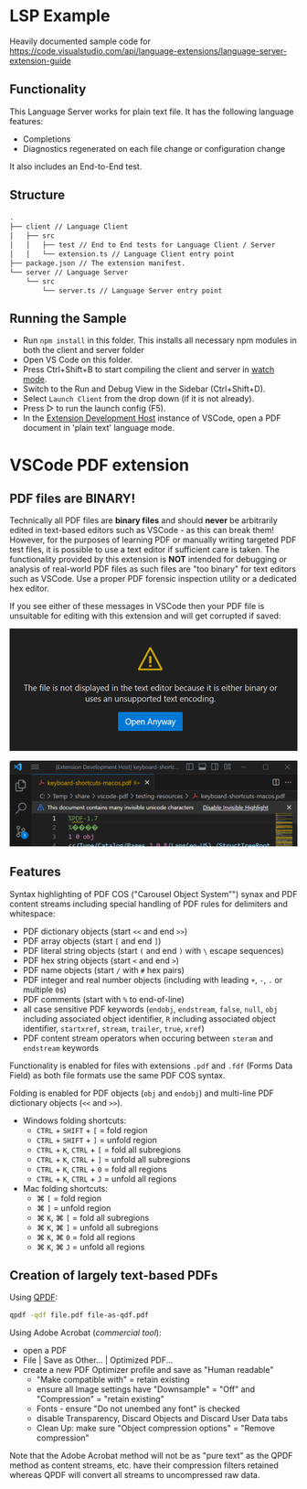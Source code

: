 # LSP Example

Heavily documented sample code for https://code.visualstudio.com/api/language-extensions/language-server-extension-guide

## Functionality

This Language Server works for plain text file. It has the following language features:
- Completions
- Diagnostics regenerated on each file change or configuration change

It also includes an End-to-End test.

## Structure

```
.
├── client // Language Client
│   ├── src
│   │   ├── test // End to End tests for Language Client / Server
│   │   └── extension.ts // Language Client entry point
├── package.json // The extension manifest.
└── server // Language Server
    └── src
        └── server.ts // Language Server entry point
```

## Running the Sample

- Run `npm install` in this folder. This installs all necessary npm modules in both the client and server folder
- Open VS Code on this folder.
- Press Ctrl+Shift+B to start compiling the client and server in [watch mode](https://code.visualstudio.com/docs/editor/tasks#:~:text=The%20first%20entry%20executes,the%20HelloWorld.js%20file.).
- Switch to the Run and Debug View in the Sidebar (Ctrl+Shift+D).
- Select `Launch Client` from the drop down (if it is not already).
- Press ▷ to run the launch config (F5).
- In the [Extension Development Host](https://code.visualstudio.com/api/get-started/your-first-extension#:~:text=Then%2C%20inside%20the%20editor%2C%20press%20F5.%20This%20will%20compile%20and%20run%20the%20extension%20in%20a%20new%20Extension%20Development%20Host%20window.) instance of VSCode, open a PDF document in 'plain text' language mode.

# VSCode PDF extension

## PDF files are BINARY!

Technically all PDF files are **binary files** and should **never** be arbitrarily edited in text-based editors such as VSCode - as this can break them! However, for the purposes of learning PDF or manually writing targeted PDF test files, it is possible to use a text editor if sufficient care is taken. The functionality provided by this extension is **NOT** intended for debugging or analysis of real-world PDF files as such files are "too binary" for text editors such as VSCode. Use a proper PDF forensic inspection utility or a dedicated hex editor. 

If you see either of these messages in VSCode then your PDF file is unsuitable for editing with this extension and will get corrupted if saved:

![VSCode binary file error](assets/VSCode-BinaryError.png)

![VSCode invisible Unicode warning](assets/VSCode-InvisibleUnicode.png)

## Features

Syntax highlighting of PDF COS ("Carousel Object System”") synax and PDF content streams including special handling of PDF rules for delimiters and whitespace:
- PDF dictionary objects (start `<<` and end `>>`)
- PDF array objects (start `[` and end `]`)
- PDF literal string objects (start `(` and end `)` with `\` escape sequences) 
- PDF hex string objects (start `<` and end `>`)
- PDF name objects (start `/` with `#` hex pairs)
- PDF integer and real number objects (including with leading `+`, `-`, `.` or multiple `0`s)
- PDF comments (start with `%` to end-of-line)
- all case sensitive PDF keywords (`endobj`, `endstream`, `false`, `null`, `obj` including associated object identifier, `R` including associated object identifier, `startxref`, `stream`,  `trailer`, `true`, `xref`)
- PDF content stream operators when occuring between `steram` and `endstream` keywords

Functionality is enabled for files with extensions `.pdf` and `.fdf` (Forms Data Field) as both file formats use the same PDF COS syntax.

Folding is enabled for PDF objects (`obj` and `endobj`) and multi-line PDF dictionary objects (`<<` and `>>`).
- Windows folding shortcuts:
    - `CTRL` + `SHIFT` + `[` = fold region
    - `CTRL` + `SHIFT` + `]` = unfold region
    - `CTRL` + `K`, `CTRL` + `[` = fold all subregions
    - `CTRL` + `K`, `CTRL` + `]` = unfold all subregions
    - `CTRL` + `K`, `CTRL` + `0` = fold all regions
    - `CTRL` + `K`, `CTRL` + `J` = unfold all regions
- Mac folding shortcuts:
    - &#8984; `[` = fold region
    - &#8984; `]` = unfold region
    - &#8984; `K`, &#8984; `[` = fold all subregions
    - &#8984; `K`, &#8984; `]` = unfold all subregions
    - &#8984; `K`, &#8984; `0` = fold all regions
    - &#8984; `K`, &#8984; `J` = unfold all regions

## Creation of largely text-based PDFs

Using [QPDF](https://github.com/qpdf/qpdf):
```bash
qpdf -qdf file.pdf file-as-qdf.pdf
```

Using Adobe Acrobat (_commercial tool_):
- open a PDF
- File | Save as Other... | Optimized PDF...
- create a new PDF Optimizer profile and save as "Human readable"
    - "Make compatible with" = retain existing
    - ensure all Image settings have "Downsample" = "Off" and "Compression" = "retain existing"
    - Fonts - ensure "Do not unembed any font" is checked
    - disable Transparency, Discard Objects and Discard User Data tabs
    - Clean Up: make sure "Object compression options" = "Remove compression"

Note that the Adobe Acrobat method will not be as "pure text" as the QPDF method as content streams, etc. have their compression filters retained whereas QPDF will convert all streams to uncompressed raw data.
